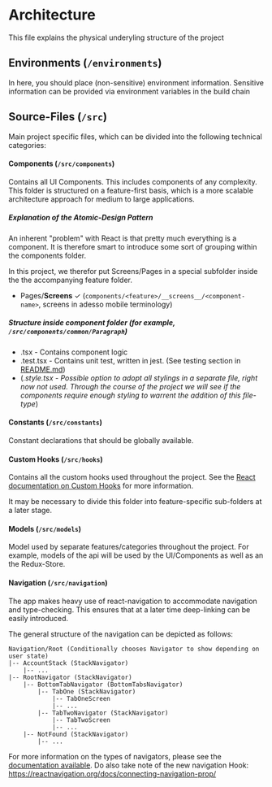 # Architecture

This file explains the physical underyling structure of the project

## Environments (`/environments`)

In here, you should place (non-sensitive) environment information. Sensitive information can be provided via environment variables in the build chain

## Source-Files (`/src`)

Main project specific files, which can be divided into the following technical categories:

#### Components (`/src/components`)

Contains all UI Components. This includes components of any complexity.
This folder is structured on a feature-first basis, which is a more scalable architecture approach for medium to large applications.

##### Explanation of the Atomic-Design Pattern

An inherent "problem" with React is that pretty much everything is a component. It is therefore smart to introduce some sort of grouping within the components folder.

In this project, we therefor put Screens/Pages in a special subfolder inside the the accompanying feature folder.

- Pages/**Screens** ✓ (`components/<feature>/__screens__/<component-name>`, screens in adesso mobile terminology)

##### Structure inside component folder (for example, `/src/components/common/Paragraph`)

- <component-name>.tsx - Contains component logic
- <component-name>.test.tsx - Contains unit test, written in jest. (See testing section in [README.md](README.md))
- (_<component-name>.style.tsx - Possible option to adopt all stylings in a separate file, right now not used. Through the course of the project we will see if the components require enough styling to warrent the addition of this file-type_)

#### Constants (`/src/constants`)

Constant declarations that should be globally available.

#### Custom Hooks (`/src/hooks`)

Contains all the custom hooks used throughout the project. See the [React documentation on Custom Hooks](https://reactjs.org/docs/hooks-custom.html)
for more information.

It may be necessary to divide this folder into feature-specific sub-folders at a later stage.

#### Models (`/src/models`)

Model used by separate features/categories throughout the project. For example, models of the api will be used by the UI/Components as well as an the Redux-Store.

#### Navigation (`/src/navigation`)

The app makes heavy use of react-navigation to accommodate navigation and type-checking.
This ensures that at a later time deep-linking can be easily introduced.

The general structure of the navigation can be depicted as follows:

```
Navigation/Root (Conditionally chooses Navigator to show depending on user state)
|-- AccountStack (StackNavigator)
    |-- ...
|-- RootNavigator (StackNavigator)
    |-- BottomTabNavigator (BottomTabsNavigator)
        |-- TabOne (StackNavigator)
            |-- TabOneScreen
            |-- ...
        |-- TabTwoNavigator (StackNavigator)
            |-- TabTwoScreen
            |-- ...
    |-- NotFound (StackNavigator)
        |-- ...
```

For more information on the types of navigators, please see the [documentation available](https://reactnavigation.org/docs/nesting-navigators).
Do also take note of the new navigation Hook: https://reactnavigation.org/docs/connecting-navigation-prop/
